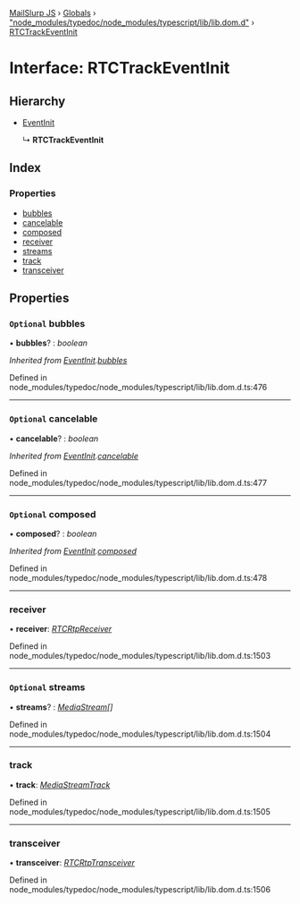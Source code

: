 [MailSlurp JS](../README.md) › [Globals](../globals.md) › ["node_modules/typedoc/node_modules/typescript/lib/lib.dom.d"](../modules/_node_modules_typedoc_node_modules_typescript_lib_lib_dom_d_.md) › [RTCTrackEventInit](_node_modules_typedoc_node_modules_typescript_lib_lib_dom_d_.rtctrackeventinit.md)

# Interface: RTCTrackEventInit

## Hierarchy

* [EventInit](_node_modules_typedoc_node_modules_typescript_lib_lib_dom_d_.eventinit.md)

  ↳ **RTCTrackEventInit**

## Index

### Properties

* [bubbles](_node_modules_typedoc_node_modules_typescript_lib_lib_dom_d_.rtctrackeventinit.md#optional-bubbles)
* [cancelable](_node_modules_typedoc_node_modules_typescript_lib_lib_dom_d_.rtctrackeventinit.md#optional-cancelable)
* [composed](_node_modules_typedoc_node_modules_typescript_lib_lib_dom_d_.rtctrackeventinit.md#optional-composed)
* [receiver](_node_modules_typedoc_node_modules_typescript_lib_lib_dom_d_.rtctrackeventinit.md#receiver)
* [streams](_node_modules_typedoc_node_modules_typescript_lib_lib_dom_d_.rtctrackeventinit.md#optional-streams)
* [track](_node_modules_typedoc_node_modules_typescript_lib_lib_dom_d_.rtctrackeventinit.md#track)
* [transceiver](_node_modules_typedoc_node_modules_typescript_lib_lib_dom_d_.rtctrackeventinit.md#transceiver)

## Properties

### `Optional` bubbles

• **bubbles**? : *boolean*

*Inherited from [EventInit](_node_modules_typedoc_node_modules_typescript_lib_lib_dom_d_.eventinit.md).[bubbles](_node_modules_typedoc_node_modules_typescript_lib_lib_dom_d_.eventinit.md#optional-bubbles)*

Defined in node_modules/typedoc/node_modules/typescript/lib/lib.dom.d.ts:476

___

### `Optional` cancelable

• **cancelable**? : *boolean*

*Inherited from [EventInit](_node_modules_typedoc_node_modules_typescript_lib_lib_dom_d_.eventinit.md).[cancelable](_node_modules_typedoc_node_modules_typescript_lib_lib_dom_d_.eventinit.md#optional-cancelable)*

Defined in node_modules/typedoc/node_modules/typescript/lib/lib.dom.d.ts:477

___

### `Optional` composed

• **composed**? : *boolean*

*Inherited from [EventInit](_node_modules_typedoc_node_modules_typescript_lib_lib_dom_d_.eventinit.md).[composed](_node_modules_typedoc_node_modules_typescript_lib_lib_dom_d_.eventinit.md#optional-composed)*

Defined in node_modules/typedoc/node_modules/typescript/lib/lib.dom.d.ts:478

___

###  receiver

• **receiver**: *[RTCRtpReceiver](_node_modules_typedoc_node_modules_typescript_lib_lib_dom_d_.rtcrtpreceiver.md)*

Defined in node_modules/typedoc/node_modules/typescript/lib/lib.dom.d.ts:1503

___

### `Optional` streams

• **streams**? : *[MediaStream](_node_modules_typedoc_node_modules_typescript_lib_lib_dom_d_.mediastream.md)[]*

Defined in node_modules/typedoc/node_modules/typescript/lib/lib.dom.d.ts:1504

___

###  track

• **track**: *[MediaStreamTrack](_node_modules_typedoc_node_modules_typescript_lib_lib_dom_d_.mediastreamtrack.md)*

Defined in node_modules/typedoc/node_modules/typescript/lib/lib.dom.d.ts:1505

___

###  transceiver

• **transceiver**: *[RTCRtpTransceiver](_node_modules_typedoc_node_modules_typescript_lib_lib_dom_d_.rtcrtptransceiver.md)*

Defined in node_modules/typedoc/node_modules/typescript/lib/lib.dom.d.ts:1506
